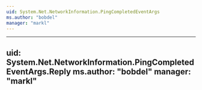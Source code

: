 ```yaml
---
uid: System.Net.NetworkInformation.PingCompletedEventArgs
ms.author: "bobdel"
manager: "markl"
---
```


---
uid: System.Net.NetworkInformation.PingCompletedEventArgs.Reply
ms.author: "bobdel"
manager: "markl"
---
